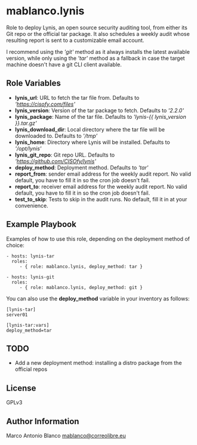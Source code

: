 mablanco.lynis
==============

Role to deploy Lynis, an open source security auditing tool, from either its Git repo or the official tar package. It also schedules a weekly audit whose resulting report is sent to a customizable email account.

I recommend using the *'git'* method as it always installs the latest available version, while only using the *'tar'* method as a fallback in case the target machine doesn't have a git CLI client available.

Role Variables
--------------

- **lynis_url**: URL to fetch the tar file from. Defaults to *'https://cisofy.com/files'*
- **lynis_version**: Version of the tar package to fetch. Defaults to *'2.2.0'*
- **lynis_package**: Name of the tar file. Defaults to *'lynis-{{ lynis_version }}.tar.gz'*
- **lynis_download_dir**: Local directory where the tar file will be downloaded to. Defaults to *'/tmp'*
- **lynis_home**: Directory where Lynis will be installed. Defaults to *'/opt/lynis'*
- **lynis_git_repo**: Git repo URL. Defaults to *'https://github.com/CISOfy/lynis'*
- **deploy_method**: Deployment method. Defaults to *'tar'*
- **report_from**: sender email address for the weekly audit report. No valid default, you have to fill it in so the cron job doesn't fail.
- **report_to**: receiver email address for the weekly audit report. No valid default, you have to fill it in so the cron job doesn't fail.
- **test_to_skip**: Tests to skip in the audit runs. No default, fill it in at your convenience.

Example Playbook
----------------

Examples of how to use this role, depending on the deployment method of choice:

    - hosts: lynis-tar
      roles:
         - { role: mablanco.lynis, deploy_method: tar }

    - hosts: lynis-git
      roles:
         - { role: mablanco.lynis, deploy_method: git }

You can also use the **deploy_method** variable in your inventory as follows:

    [lynis-tar]
    server01

    [lynis-tar:vars]
    deploy_method=tar

TODO
----

- Add a new deployment method: installing a distro package from the official repos

License
-------

GPLv3

Author Information
------------------

Marco Antonio Blanco <mablanco@correolibre.eu>
